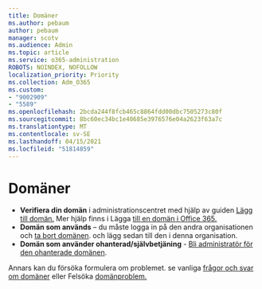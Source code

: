 ```yaml
---
title: Domäner
ms.author: pebaum
author: pebaum
manager: scotv
ms.audience: Admin
ms.topic: article
ms.service: o365-administration
ROBOTS: NOINDEX, NOFOLLOW
localization_priority: Priority
ms.collection: Adm_O365
ms.custom:
- "9002909"
- "5589"
ms.openlocfilehash: 2bcda244f8fcb465c8864fdd00dbc7505273c80f
ms.sourcegitcommit: 8bc60ec34bc1e40685e3976576e04a2623f63a7c
ms.translationtype: MT
ms.contentlocale: sv-SE
ms.lasthandoff: 04/15/2021
ms.locfileid: "51814859"
---
```

# <a name="domains"></a>Domäner

- **Verifiera din domän** i administrationscentret med hjälp av guiden [Lägg till domän.](https://admin.microsoft.com/Adminportal#/Domains/Wizard) Mer hjälp finns i Lägga [till en domän i Office 365.](https://docs.microsoft.com/microsoft-365/admin/setup/add-domain?view=o365-worldwide)
- **Domän som används** – du måste logga in på den andra organisationen och [ta bort domänen](https://docs.microsoft.com/microsoft-365/admin/get-help-with-domains/remove-a-domain?view=o365-worldwide). och lägg sedan till den i denna organisation.
- **Domän som använder ohanterad/självbetjäning**  -  [Bli administratör för den ohanterade domänen](https://docs.microsoft.com/azure/active-directory/users-groups-roles/domains-admin-takeover).

Annars kan du försöka formulera om problemet. se vanliga [frågor och svar om domäner](https://docs.microsoft.com/microsoft-365/admin/setup/domains-faq?view=o365-worldwide) eller Felsöka [domänproblem.](https://docs.microsoft.com/microsoft-365/admin/get-help-with-domains/find-and-fix-issues?view=o365-worldwide)
